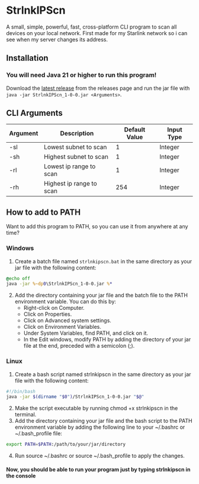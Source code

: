 # StrlnkIPScn

A small, simple, powerful, fast, cross-platform CLI program to scan all devices on your local network. First made for my Starlink network so i can see when my server changes its address.

## Installation
### You will need Java 21 or higher to run this program!
Download the [latest release](https://github.com/Bluemethyst/StrlnkIPScn/releases/latest) from the releases page and run the jar file with `java -jar StrlnkIPScn_1-0-0.jar <Arguments>`.

## CLI Arguments
| Argument | Description              | Default Value | Input Type |
|----------|--------------------------|---------------|------------|
| -sl      | Lowest subnet to scan    | 1             | Integer    |
| -sh      | Highest subnet to scan   | 1             | Integer    |
| -rl      | Lowest ip range to scan  | 1             | Integer    |
| -rh      | Highest ip range to scan | 254           | Integer    |

## How to add to PATH
Want to add this program to PATH, so you can use it from anywhere at any time?
### Windows
1. Create a batch file named `strlnkipscn.bat` in the same directory as your jar file with the following content:
```bat
@echo off
java -jar %~dp0\StrlnkIPScn_1-0-0.jar %*
```
2. Add the directory containing your jar file and the batch file to the PATH environment variable. You can do this by:  
   -  Right-click on Computer.
   -  Click on Properties.
   -  Click on Advanced system settings.
   -  Click on Environment Variables.
   -  Under System Variables, find PATH, and click on it.
   -  In the Edit windows, modify PATH by adding the directory of your jar file at the end, preceded with a semicolon (;).
### Linux
1. Create a bash script named strlnkipscn in the same directory as your jar file with the following content:
```bash
#!/bin/bash
java -jar $(dirname "$0")/StrlnkIPScn_1-0-0.jar "$@"
```
2. Make the script executable by running chmod +x strlnkipscn in the terminal.  
3. Add the directory containing your jar file and the bash script to the PATH environment variable by adding the following line to your ~/.bashrc or ~/.bash_profile file:
```bash
export PATH=$PATH:/path/to/your/jar/directory
```
4. Run source ~/.bashrc or source ~/.bash_profile to apply the changes.

#### Now, you should be able to run your program just by typing strlnkipscn in the console